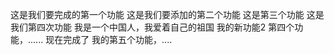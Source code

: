这是我们要完成的第一个功能
这是我们要添加的第二个功能
这是第三个功能
这是我们第四次功能
我是一个中国人，我爱着自己的祖国
我的新功能2
第四个功能，...... 现在完成了
我的第五个功能，....